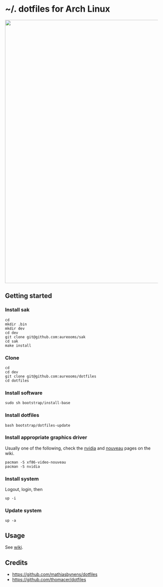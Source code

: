 # ~/. dotfiles for Arch Linux

<img src="https://imgs.xkcd.com/comics/the_general_problem.png" width="864">

## Getting started

### Install sak

	cd
    mkdir .bin
	mkdir dev
	cd dev
    git clone git@github.com:aureooms/sak
    cd sak
    make install

### Clone

	cd
	cd dev
    git clone git@github.com:aureooms/dotfiles
    cd dotfiles

### Install software

    sudo sh bootstrap/install-base

### Install dotfiles

    bash bootstrap/dotfiles-update

### Install appropriate graphics driver

Usually one of the following, check the
[nvidia](https://wiki.archlinux.org/index.php/NVIDIA)
and 
[nouveau](https://wiki.archlinux.org/index.php/nouveau)
pages on the wiki.

    pacman -S xf86-video-nouveau
    pacman -S nvidia


### Install system
Logout, login, then

    up -i

### Update system

    up -a


## Usage

See [wiki](https://github.com/aureooms/dotfiles/wiki).


## Credits

  - https://github.com/mathiasbynens/dotfiles
  - https://github.com/thomacer/dotfiles
